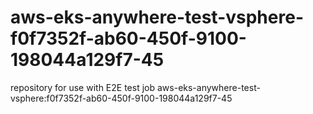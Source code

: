 # aws-eks-anywhere-test-vsphere-f0f7352f-ab60-450f-9100-198044a129f7-45
repository for use with E2E test job aws-eks-anywhere-test-vsphere:f0f7352f-ab60-450f-9100-198044a129f7-45
